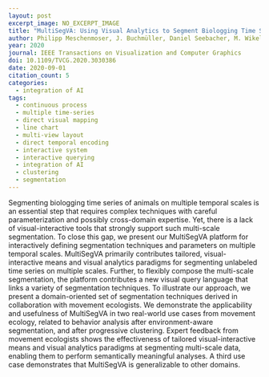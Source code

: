 ```yaml
---
layout: post
excerpt_image: NO_EXCERPT_IMAGE
title: "MultiSegVA: Using Visual Analytics to Segment Biologging Time Series on Multiple Scales"
author: Philipp Meschenmoser, J. Buchmüller, Daniel Seebacher, M. Wikelski & D. Keim
year: 2020
journal: IEEE Transactions on Visualization and Computer Graphics
doi: 10.1109/TVCG.2020.3030386
date: 2020-09-01
citation_count: 5
categories:
  - integration of AI
tags:
  - continuous process
  - multiple time-series
  - direct visual mapping
  - line chart
  - multi-view layout
  - direct temporal encoding
  - interactive system
  - interactive querying
  - integration of AI
  - clustering
  - segmentation
---
```

Segmenting biologging time series of animals on multiple temporal scales is an essential step that requires complex techniques with careful parameterization and possibly cross-domain expertise. Yet, there is a lack of visual-interactive tools that strongly support such multi-scale segmentation. To close this gap, we present our MultiSegVA platform for interactively defining segmentation techniques and parameters on multiple temporal scales. MultiSegVA primarily contributes tailored, visual-interactive means and visual analytics paradigms for segmenting unlabeled time series on multiple scales. Further, to flexibly compose the multi-scale segmentation, the platform contributes a new visual query language that links a variety of segmentation techniques. To illustrate our approach, we present a domain-oriented set of segmentation techniques derived in collaboration with movement ecologists. We demonstrate the applicability and usefulness of MultiSegVA in two real-world use cases from movement ecology, related to behavior analysis after environment-aware segmentation, and after progressive clustering. Expert feedback from movement ecologists shows the effectiveness of tailored visual-interactive means and visual analytics paradigms at segmenting multi-scale data, enabling them to perform semantically meaningful analyses. A third use case demonstrates that MultiSegVA is generalizable to other domains.
